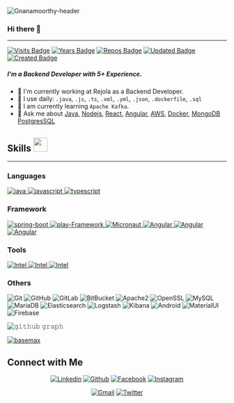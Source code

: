 <img src="http://3.17.128.166/github-assets/header.jpg" alt="Gnanamoorthy-header"/>

### Hi there 👋
<hr>

[![Visits Badge](https://badges.pufler.dev/visits/gnanamoorthy/gnanamoorthy)](https://badges.pufler.dev)
[![Years Badge](https://badges.pufler.dev/years/gnanamoorthy)](https://badges.pufler.dev)
[![Repos Badge](https://badges.pufler.dev/repos/gnanamoorthy)](https://badges.pufler.dev)
[![Updated Badge](https://badges.pufler.dev/updated/gnanamoorthy/gnanamoorthy)](https://badges.pufler.dev)
[![Created Badge](https://badges.pufler.dev/created/gnanamoorthy/gnanamoorthy)](https://badges.pufler.dev)

##### I'm a Backend Developer with 5+ Experience.
- 🔭 I'm currently working at Rejola as a Backend Developer.
- 🌱 I use daily: `.java`, `.js`, `.ts`, `.xml`, `.yml`, `.json`, `.dockerfile`, `.sql`
- 📖 I am currently learning `Apache Kafka`.
- 💬 Ask me about [Java](https://www.java.com/en/),
[Nodejs](https://nodejs.org/en/), 
[React](https://reactjs.org/), 
[Angular](https://angular.io/), 
[AWS](https://aws.amazon.com/), 
[Docker](https://www.docker.com/),
[MongoDB](https://www.mongodb.com/)
[PostgresSQL](https://www.postgresql.org/)
 <h2> Skills <img src = "https://media2.giphy.com/media/QssGEmpkyEOhBCb7e1/giphy.gif?cid=ecf05e47a0n3gi1bfqntqmob8g9aid1oyj2wr3ds3mg700bl&rid=giphy.gif" width = 32px> </h2>
<hr>

<h3>Languages</h3>
<p>
  <a href="https://www.java.com" target="_blank"> 
    <img src="https://img.shields.io/badge/Java-007396.svg?style=for-the-badge&logo=java&logoColor=white" 
      alt="java"/> 
  </a>
  <a href="https://developer.mozilla.org/en-US/docs/Web/JavaScript" target="_blank"> 
    <img src="https://img.shields.io/badge/Javascript-F7DF1E.svg?style=for-the-badge&logo=javascript&logoColor=black"
      alt="javascript"/> 
  </a>

  <a href="https://www.typescriptlang.org/" target="_blank"> 
    <img src="https://img.shields.io/badge/typescript-3178C6.svg?style=for-the-badge&logo=typescript&logoColor=white"
      alt="typescript"/>
  </a>
</p>
<h3>Framework</h3>
<p>
<a href="https://spring.io/" target="_blank"> 
    <img src="https://img.shields.io/badge/Spring-234298.svg?style=for-the-badge&logo=spring&logoColor=green"
      alt="spring-boot"/>
  </a>
<a href="https://spring.io/" target="_blank"> 
    <img src="https://img.shields.io/badge/Play Framework-green.svg?style=for-the-badge&logo=Playframework&logoColor=green"
      alt="play-Framework"/>
  </a>
<a href="https://micronaut.io/" target="_blank"> 
    <img src="https://img.shields.io/badge/Micronaut-654654.svg?style=for-the-badge&logo=Playframework&logoColor=green"
      alt="Micronaut"/>
  </a>
<a href="https://angular.io/" target="_blank"> 
    <img src="https://img.shields.io/badge/Angular-blue.svg?style=for-the-badge&logo=angular&logoColor=orange"
      alt="Angular"/>
  </a>
<a href="https://expressjs.com/" target="_blank"> 
    <img src="https://img.shields.io/badge/ExpressJs-red.svg?style=for-the-badge&logo=express&logoColor=green"
      alt="Angular"/>
  </a>
<a href="https://nodejs.org/en/" target="_blank"> 
    <img src="https://img.shields.io/badge/Node Js-green.svg?style=for-the-badge&logo=Node.js&logoColor=white"
      alt="Angular"/>
  </a>
</p>
<h3>Tools</h3>
<p>
<a href="https://www.jetbrains.com/idea/" target="_blank"> 
    <img src="https://img.shields.io/badge/IntelliJ%20IDEA-black.svg?style=for-the-badge&logo=jetbrains&logoColor=white"
      alt="Intel"/>
  </a>
<a href="https://www.jetbrains.com/idea/" target="_blank"> 
    <img src="https://img.shields.io/badge/VS%20Code-007ACC.svg?style=for-the-badge&logo=visual-studio-code&logoColor=green"
      alt="Intel"/>
  </a>
<a href="https://www.jetbrains.com/idea/" target="_blank"> 
    <img src="https://img.shields.io/badge/Postman-black.svg?style=for-the-badge&logo=postman&logoColor=orange"
      alt="Intel"/>
  </a>
</p>
<h3>Others</h3>

![Git](https://img.shields.io/badge/-Git-black?style=for-the-badge&logo=git)
  ![GitHub](https://img.shields.io/badge/-GitHub-181717?style=for-the-badge&logo=github)
  ![GitLab](https://img.shields.io/badge/-GitLab-FCA121?style=for-the-badge&logo=gitlab)
  ![BitBucket](https://img.shields.io/badge/-BitBucket-darkblue?style=for-the-badge&logo=bitbucket)
![Apache2](https://img.shields.io/badge/Apache2-black?style=for-the-badge&logo=apache)
![OpenSSL](https://img.shields.io/badge/OpenSSL-black?style=for-the-badge&logo=openssl)
![MySQL](https://img.shields.io/badge/-MySQL-black?style=for-the-badge&logo=mysql)
![MariaDB](https://img.shields.io/badge/MariaDB-black?style=for-the-badge&logo=mariadb)
![Elasticsearch](https://img.shields.io/badge/Elasticsearch-005571?style=for-the-badge&logo=elasticsearch)
![Logstash](https://img.shields.io/badge/Logstash-005571?style=for-the-badge&logo=logstash)
![Kibana](https://img.shields.io/badge/Kibana-005571?style=for-the-badge&logo=kibana)
![Android](https://img.shields.io/badge/Android-05150C?style=for-the-badge&logo=android)
![MaterialUI](https://img.shields.io/badge/-MatrialUI-0081CB?style=for-the-badge&logo=material-UI)
![Firebase](https://img.shields.io/badge/Firebase-black?style=for-the-badge&logo=firebase)


![𝚐𝚒𝚝𝚑𝚞𝚋 𝚐𝚛𝚊𝚙𝚑](https://activity-graph.herokuapp.com/graph?username=gnanamoorthy&theme=react-dark&hide_border=true&area=true)


<a href="https://github.com/BaseMax?tab=repositories"><img src="https://github-profile-trophy.vercel.app/?username=gnanamoorthy&column=6&margin-w=15&margin-h=15" alt="basemax"></a>


## Connect with Me
<p align="center">
  <a href="https://www.linkedin.com/in/gnanamoorthy-muthusamy/"><img alt="Linkedin" title="Gnanamoorthy Linkedin" src="https://img.shields.io/badge/LinkedIn-0077B5?style=for-the-badge&logo=linkedin&logoColor=white"></a>
  <a href="https://github.com/gnanamoorthy"><img alt="Github" title="Gnanamoorthy Github" src="https://img.shields.io/badge/GitHub-100000?style=for-the-badge&logo=github&logoColor=white"></a>
  <a href="https://www.facebook.com/gnanamoorthy.vikey.3/"><img alt="Facebook" title="Gnanamoorthy FB" src="https://img.shields.io/badge/Facebook-1877F2?style=for-the-badge&logo=facebook&logoColor=white"></a>
  <a href="https://www.instagram.com/gnanamoorthy.dev/"><img alt="Instagram" title="Gnanamoorthy Instagram" src="https://img.shields.io/badge/Instagram-E4405F?style=for-the-badge&logo=instagram&logoColor=white"></a>
 </p>
 <p align="center">
  <a href="mailto:gnanamoorthyvikey@gmail.com"><img alt="Gmail" title="Gnanamoorthy Gmail" src="https://img.shields.io/badge/Gmail-D14836?style=for-the-badge&logo=gmail&logoColor=white"></a>
<a href="https://twitter.com/imvikey"><img alt="Twitter" title="Gnanamoorthy Twitter" src="https://img.shields.io/badge/Twitter-1DA1F2?style=for-the-badge&logo=twitter&logoColor=white"></a>
</p>
